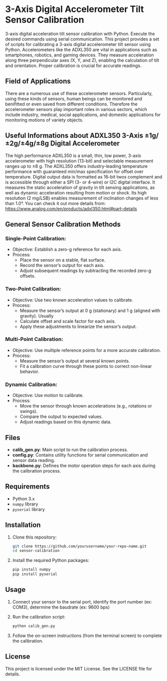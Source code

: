 # 3-Axis Digital Accelerometer Tilt Sensor Calibration

3-axis digital acceleration tilt sensor calibration with Python. Execute the desired commands using serial communication. This project provides a set of scripts for calibrating a 3-axis digital accelerometer tilt sensor using Python.
Accelerometers like the ADXL350 are vital in applications such as smartphones, robotics, and gaming devices. They measure acceleration along three perpendicular axes (X, Y, and Z), enabling the calculation of tilt and orientation. Proper calibration is crucial for accurate readings.

## Field of Applications
There are a numerous use of these accelerometer sensors. Particularly, using these kinds of sensors, human beings can be monitored and benifitted or even saved from different conditions. Therefore the accelerometer sensors play important roles in various sectors, which include industry, medical, social applications, and domestic applications for monitoring motions of variety objects. 

## Useful Informations about ADXL350 3-Axis ±1g/±2g/±4g/±8g Digital Accelerometer 
The high performance ADXL350 is a small, thin, low power, 3-axis accelerometer with high resolution (13-bit) and selectable measurement ranges up to ±8 g. The ADXL350 offers industry-leading temperature performance with guaranteed min/max specification for offset over temperature. Digital output data is formatted as 16-bit twos complement and is accessible through either a SPI (3- or 4-wire) or I2C digital interface.
It measures the static acceleration of gravity in tilt sensing applications, as well as dynamic acceleration resulting from motion or shock. Its high resolution (2 mg/LSB) enables measurement of inclination changes of less than 1.0°. 
You can check it out more details from: 
https://www.analog.com/en/products/adxl350.html#part-details 

## General Sensor Calibration Methods
### Single-Point Calibration:
- Objective: Establish a zero-g reference for each axis.
- Process:
    - Place the sensor on a stable, flat surface.
    - Record the sensor’s output for each axis.
    - Adjust subsequent readings by subtracting the recorded zero-g offsets.

### Two-Point Calibration:
- Objective: Use two known acceleration values to calibrate.
- Process:
    - Measure the sensor’s output at 0 g (stationary) and 1 g (aligned with gravity). Usually 
    - Calculate offset and scale factor for each axis.
    - Apply these adjustments to linearize the sensor’s output.

### Multi-Point Calibration:
- Objective: Use multiple reference points for a more accurate calibration.
- Process:
    - Measure the sensor’s output at several known points.
    - Fit a calibration curve through these points to correct non-linear behavior.

### Dynamic Calibration:
- Objective: Use motion to calibrate.
- Process:
    - Move the sensor through known accelerations (e.g., rotations or swings).
    - Compare the output to expected values.
    - Adjust readings based on this dynamic data.

## Files

- **calib_gen.py**: Main script to run the calibration process.
- **config.py**: Contains utility functions for serial communication and sensor data reading.
- **backbone.py**: Defines the motor operation steps for each axis during the calibration process.

## Requirements

- Python 3.x
- `numpy` library  
- `pyserial` library

## Installation

1. Clone this repository:
    ```sh
    git clone https://github.com/yourusername/your-repo-name.git
    cd sensor-calibration
    ```

2. Install the required Python packages:
    ```sh
    pip install numpy
    pip install pyserial
    ```

## Usage

1. Connect your sensor to the serial port, identify the port number (ex: COM3), determine the baudrate (ex: 9600 bps)  
2. Run the calibration script:
    ```sh
    python calib_gen.py
    ```

3. Follow the on-screen instructions (from the terminal screen) to complete the calibration.

## License

This project is licensed under the MIT License. See the LICENSE file for details.
